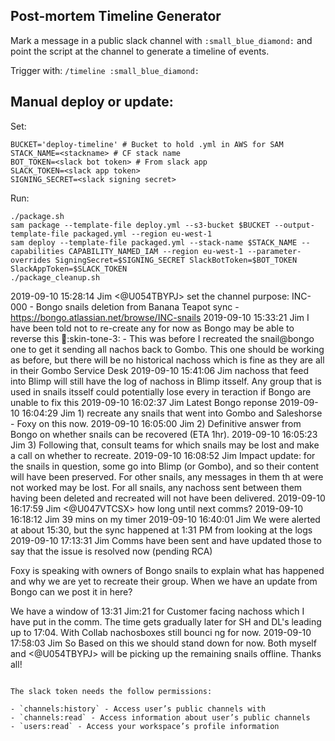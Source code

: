 ## Post-mortem Timeline Generator

Mark a message in a public slack channel with `:small_blue_diamond:` and point the
script at the channel to generate a timeline of events.

Trigger with:
`/timeline :small_blue_diamond:`

## Manual deploy or update:

Set:
```
BUCKET='deploy-timeline' # Bucket to hold .yml in AWS for SAM
STACK_NAME=<stackname> # CF stack name
BOT_TOKEN=<slack bot token> # From slack app
SLACK_TOKEN=<slack app token>
SIGNING_SECRET=<slack signing secret>

```
Run:
```
./package.sh
sam package --template-file deploy.yml --s3-bucket $BUCKET --output-template-file packaged.yml --region eu-west-1
sam deploy --template-file packaged.yml --stack-name $STACK_NAME --capabilities CAPABILITY_NAMED_IAM --region eu-west-1 --parameter-overrides SigningSecret=$SIGNING_SECRET SlackBotToken=$BOT_TOKEN SlackAppToken=$SLACK_TOKEN
./package_cleanup.sh

```
2019-09-10 15:28:14 Jim <@U054TBYPJ> set the channel purpose: INC-000 - Bongo snails deletion from Banana Teapot sync - <https://bongo.atlassian.net/browse/INC-snails>
2019-09-10 15:33:21 Jim I have been told not to re-create any for now as Bongo may be able to reverse this :crossed_fingers::skin-tone-3:  - This was before I recreated the snail@bongo one
to get it sending all nachos back to Gombo. This one should be working as before, but there will be no historical nachoss which is fine as they are all in their Gombo Service Desk
2019-09-10 15:41:06 Jim nachoss that feed into Blimp will still have the log of nachoss in Blimp itsself. Any group that is used in snails itsself could potentially lose every in
teraction if Bongo are unable to fix this
2019-09-10 16:02:37 Jim Latest Bongo reponse
2019-09-10 16:04:29 Jim 1) recreate any snails that went into Gombo and Saleshorse - Foxy on this now.
2019-09-10 16:05:00 Jim 2) Definitive answer from Bongo on whether snails can be recovered (ETA 1hr).
2019-09-10 16:05:23 Jim 3) Following that, consult teams for which snails may be lost and make a call on whether to recreate.
2019-09-10 16:08:52 Jim Impact update: for the snails in question, some go into Blimp (or Gombo), and so their content will have been preserved. For other snails, any messages in them th
at were not worked may be lost. For all snails, any nachoss sent between them having been deleted and recreated will not have been delivered.
2019-09-10 16:17:59 Jim <@U047VTCSX> how long until next comms?
2019-09-10 16:18:12 Jim 39 mins on my timer
2019-09-10 16:40:01 Jim We were alerted at about 15:30, but the sync happened at 1:31 PM from looking at the logs
2019-09-10 17:13:31 Jim Comms have been sent and have updated those to say that the issue is resolved now (pending RCA)

Foxy is speaking with owners of Bongo snails to explain what has happened and why we are yet to recreate their group. When we have an update from Bongo can we post it in here?

We have a window of 13:31 Jim:21 for Customer facing nachoss which I have put in the comm. The time gets gradually later for SH and DL's leading up to 17:04. With Collab nachosboxes still bounci
ng for now.
2019-09-10 17:58:03 Jim So Based on this we should stand down for now. Both myself and <@U054TBYPJ> will be picking up the remaining snails offline. Thanks all!
```

The slack token needs the follow permissions:

- `channels:history` - Access user’s public channels with
- `channels:read` - Access information about user’s public channels
- `users:read` - Access your workspace’s profile information

